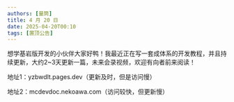 ```yaml
---
authors: [量筒]
title: 4 月 20 日
date: 2025-04-20T00:10
tags: [置顶公告]
---
```


想学基岩版开发的小伙伴大家好鸭！我最近正在写一套成体系的开发教程，并且持续更新，大约2~3天更新一篇，未来会录视频，欢迎有向者前来阅读！

地址1：yzbwdlt.pages.dev（更新及时，但是访问慢）

地址2：mcdevdoc.nekoawa.com（访问较快，但更新慢）

